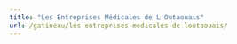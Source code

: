 ```yaml
---
title: "Les Entreprises Médicales de L'Outaouais"
url: /gatineau/les-entreprises-medicales-de-loutaouais/
---
```

